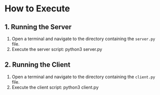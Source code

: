 # **How to Execute**

## **1. Running the Server**
1. Open a terminal and navigate to the directory containing the `server.py` file.
2. Execute the server script:
   python3 server.py

## **2. Running the Client**
1. Open a terminal and navigate to the directory containing the `client.py` file.
2. Execute the client script:
   python3 client.py
